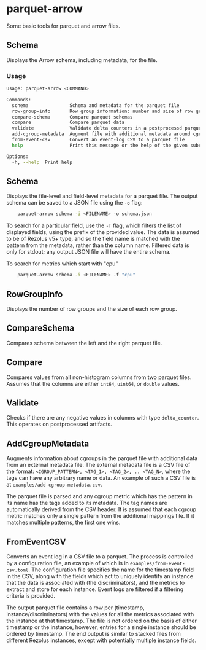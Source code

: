 # parquet-arrow

Some basic tools for parquet and arrow files.

## Schema

Displays the Arrow schema, including metadata, for the file.

### Usage
```sh
Usage: parquet-arrow <COMMAND>

Commands:
  schema               Schema and metadata for the parquet file
  row-group-info       Row group information: number and size of row groups
  compare-schema       Compare parquet schemas
  compare              Compare parquet data
  validate             Validate delta counters in a postprocessd parquet file
  add-cgroup-metadata  Augment file with additional metadata around cgroups
  from-event-csv       Convert an event-log CSV to a parquet file
  help                 Print this message or the help of the given subcommand(s)

Options:
  -h, --help  Print help
```

## Schema
Displays the file-level and field-level metadata for a parquet file. The
output schema can be saved to a JSON file using the `-o` flag:
```sh
    parquet-arrow schema -i <FILENAME> -o schema.json
```

To search for a particular field, use the `-f` flag, which filters the list
of displayed fields, using the prefix of the provided value. The data is
assumed to be of Rezolus v5+ type, and so the field name is matched with
the pattern from the metadata, rather than the column name. Filtered data
is only for stdout; any output JSON file will have the entire schema.

To search for metrics which start with "cpu"
```sh
    parquet-arrow schema -i <FILENAME> -f "cpu"
```

## RowGroupInfo
Displays the number of row groups and the size of each row group.

## CompareSchema
Compares schema between the left and the right parquet file.

## Compare
Compares values from all non-histogram columns from two parquet files. Assumes
that the columns are either `int64`, `uint64`, or `double` values.

## Validate
Checks if there are any negative values in columns with type `delta_counter`.
This operates on postprocessed artifacts.

## AddCgroupMetadata
Augments information about cgroups in the parquet file with additional data
from an external metadata file. The external metadata file is a CSV file
of the format: `<CGROUP_PATTERN>, <TAG_1>, <TAG_2>, .. <TAG_N>`, where the tags
can have any arbitrary name or data. An example of such a CSV file is at
`examples/add-cgroup-metadata.csv`.

The parquet file is parsed and any cgroup metric which has the pattern in its
name has the tags added to its metadata. The tag names are automatically
derived from the CSV header. It is assumed that each cgroup metric matches only
a single pattern from the additional mappings file. If it matches multiple
patterns, the first one wins.

## FromEventCSV
Converts an event log in a CSV file to a parquet. The process is controlled by
a configuration file, an example of which is in `examples/from-event-csv.toml`.
The configuration file specifies the name for the timestamp field in the CSV,
along with the fields which act to uniquely identify an instance that the data
is associated with (the discriminators), and the metrics to extract and store
for each instance. Event logs are filtered if a filtering criteria is provided.

The output parquet file contains a row per (timestamp, instance/discriminators)
with the values for all the metrics associated with the instance at that
timestamp. The file is not ordered on the basis of either timestamp or the
instance, however, entries for a single instance should be ordered by timestamp.
The end output is similar to stacked files from different Rezolus instances,
except with potentially multiple instance fields.
